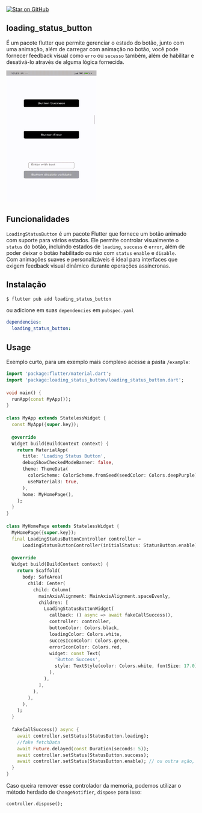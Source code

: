 [![Star on GitHub](https://img.shields.io/github/stars/kauemurakami/loading-status-button.svg?style=flat&logo=github&colorB=deeppink&label=stars)](https://github.com/kauemurakami/loading-status-button) 
## loading_status_button

É um pacote flutter que permite gerenciar o estado do botão, junto com uma animação, além de carregar com animação no botão, você pode fornecer feedback visual como `erro` ou `sucesso` também, além de habilitar e desativá-lo através de alguma lógica fornecida.

<img src="https://github.com/kauemurakami/loading-status-button/raw/main/example/assets/loadingstatusbutton.gif" width="240" height="350"/>

## Funcionalidades

`LoadingStatusButton` é um pacote Flutter que fornece um botão animado com suporte para vários estados. Ele permite controlar visualmente o `status` do botão, incluindo estados de `loading`, `success` e `error`, além de poder deixar o botão habilitado ou não com `status` `enable` e `disable`.  
Com animações suaves e personalizáveis é ideal para interfaces que exigem feedback visual dinâmico durante operações assíncronas.

## Instalação

```
$ flutter pub add loading_status_button
```
ou adicione em suas `dependencies` em `pubspec.yaml`  
```yaml
dependencies:
  loading_status_button:
```

## Usage

Exemplo curto, para um exemplo mais complexo acesse a pasta `/example`:  
```dart
import 'package:flutter/material.dart';
import 'package:loading_status_button/loading_status_button.dart';

void main() {
  runApp(const MyApp());
}

class MyApp extends StatelessWidget {
  const MyApp({super.key});

  @override
  Widget build(BuildContext context) {
    return MaterialApp(
      title: 'Loading Status Button',
      debugShowCheckedModeBanner: false,
      theme: ThemeData(
        colorScheme: ColorScheme.fromSeed(seedColor: Colors.deepPurple),
        useMaterial3: true,
      ),
      home: MyHomePage(),
    );
  }
}

class MyHomePage extends StatelessWidget {
  MyHomePage({super.key});
  final LoadingStatusButtonController controller =
      LoadingStatusButtonController(initialStatus: StatusButton.enable);

  @override
  Widget build(BuildContext context) {
    return Scaffold(
      body: SafeArea(
        child: Center(
          child: Column(
            mainAxisAlignment: MainAxisAlignment.spaceEvenly,
            children: [
              LoadingStatusButtonWidget(
                callback: () async => await fakeCallSuccess(),
                controller: controller,
                buttonColor: Colors.black,
                loadingColor: Colors.white,
                succesIconColor: Colors.green,
                errorIconColor: Colors.red,
                widget: const Text(
                  'Button Success',
                  style: TextStyle(color: Colors.white, fontSize: 17.0),
                ),
              ),
            ],
          ),
        ),
      ),
    );
  }

  fakeCallSuccess() async {
    await controller.setStatus(StatusButton.loading);
    //fake fetchData
    await Future.delayed(const Duration(seconds: 5));
    await controller.setStatus(StatusButton.success);
    await controller.setStatus(StatusButton.enable); // ou outra ação, exemplo, navegar para outra página após o success
  }
}
```
Caso queira remover esse controlador da memoria, podemos utilizar o método herdado de `ChangeNotifier`, `dispose` para isso:
```dart
controller.dispose();
```




